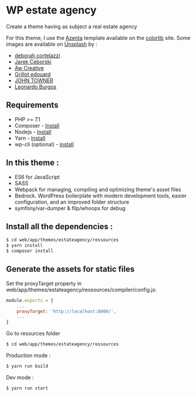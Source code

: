 # WP estate agency

Create a theme having as subject a real estate agency

For this theme, I use the [Azenta](https://colorlib.com/wp/template/azenta/) template available on the [colorlib](https://colorlib.com/) site.
Some images are available on [Unsplash](https://unsplash.com/) by :
* [deborah cortelazzi](https://unsplash.com/@deborah_cortelazzi?utm_source=unsplash&utm_medium=referral&utm_content=creditCopyText)
* [Jarek Ceborski](https://unsplash.com/@jarson?utm_source=unsplash&utm_medium=referral&utm_content=creditCopyText)
* [Aw Creative](https://unsplash.com/@awcreativeut?utm_source=unsplash&utm_medium=referral&utm_content=creditCopyText)
* [Grillot edouard](https://unsplash.com/@edouard_grillot?utm_source=unsplash&utm_medium=referral&utm_content=creditCopyText)
* [JOHN TOWNER](https://unsplash.com/@heytowner?utm_source=unsplash&utm_medium=referral&utm_content=creditCopyText)
* [Leonardo Burgos ](https://unsplash.com/@leoburgos85?utm_source=unsplash&utm_medium=referral&utm_content=creditCopyText)




## Requirements

* PHP >= 7.1
* Composer - [Install](https://getcomposer.org/download/)
* Nodejs - [Install](https://nodejs.org/en/download/)
* Yarn - [Install](https://yarnpkg.com/en/docs/install)
* wp-cli (optional) - [install](https://wp-cli.org/#installing)



## In this theme : 

* ES6 for JavaScript
* SASS
* Webpack for managing, compiling and optimizing theme's asset files
* Bedrock. WordPress boilerplate with modern development tools, easier configuration, and an improved folder structure
* symfony/var-dumper & filp/whoops for debug



## Install all the dependencies :
```sh
$ cd web/app/themes/estateagency/ressources
$ yarn install
$ composer install
```



## Generate the assets for static files

Set the proxyTarget property in web/app/themes/estateagency/ressources/compiler/config.js:
```js
module.exports = {
    ...
    proxyTarget: 'http://localhost:8000/',
    ...
}
```

Go to resources folder
```sh
$ cd web/app/themes/estateagency/ressources
```

Production mode :
```sh
$ yarn run build
```

Dev mode :
```sh
$ yarn run start
```